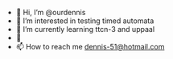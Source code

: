 - 👋 Hi, I’m @ourdennis
- 👀 I’m interested in testing timed automata
- 🌱 I’m currently learning ttcn-3 and uppaal
- 💞️ 
- 📫 How to reach me dennis-51@hotmail.com

<!---
ourdennis/ourdennis is a ✨ special ✨ repository because its `README.md` (this file) appears on your GitHub profile.
You can click the Preview link to take a look at your changes.
--->
